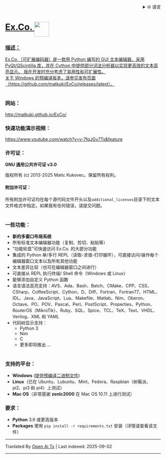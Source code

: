 
<div align="right">
  <details>
    <summary >🌐 语言</summary>
    <div>
      <div align="center">
        <a href="https://openaitx.github.io/view.html?user=matkuki&project=ExCo&lang=en">English</a>
        | <a href="https://openaitx.github.io/view.html?user=matkuki&project=ExCo&lang=zh-CN">简体中文</a>
        | <a href="https://openaitx.github.io/view.html?user=matkuki&project=ExCo&lang=zh-TW">繁體中文</a>
        | <a href="https://openaitx.github.io/view.html?user=matkuki&project=ExCo&lang=ja">日本語</a>
        | <a href="https://openaitx.github.io/view.html?user=matkuki&project=ExCo&lang=ko">한국어</a>
        | <a href="https://openaitx.github.io/view.html?user=matkuki&project=ExCo&lang=hi">हिन्दी</a>
        | <a href="https://openaitx.github.io/view.html?user=matkuki&project=ExCo&lang=th">ไทย</a>
        | <a href="https://openaitx.github.io/view.html?user=matkuki&project=ExCo&lang=fr">Français</a>
        | <a href="https://openaitx.github.io/view.html?user=matkuki&project=ExCo&lang=de">Deutsch</a>
        | <a href="https://openaitx.github.io/view.html?user=matkuki&project=ExCo&lang=es">Español</a>
        | <a href="https://openaitx.github.io/view.html?user=matkuki&project=ExCo&lang=it">Italiano</a>
        | <a href="https://openaitx.github.io/view.html?user=matkuki&project=ExCo&lang=ru">Русский</a>
        | <a href="https://openaitx.github.io/view.html?user=matkuki&project=ExCo&lang=pt">Português</a>
        | <a href="https://openaitx.github.io/view.html?user=matkuki&project=ExCo&lang=nl">Nederlands</a>
        | <a href="https://openaitx.github.io/view.html?user=matkuki&project=ExCo&lang=pl">Polski</a>
        | <a href="https://openaitx.github.io/view.html?user=matkuki&project=ExCo&lang=ar">العربية</a>
        | <a href="https://openaitx.github.io/view.html?user=matkuki&project=ExCo&lang=fa">فارسی</a>
        | <a href="https://openaitx.github.io/view.html?user=matkuki&project=ExCo&lang=tr">Türkçe</a>
        | <a href="https://openaitx.github.io/view.html?user=matkuki&project=ExCo&lang=vi">Tiếng Việt</a>
        | <a href="https://openaitx.github.io/view.html?user=matkuki&project=ExCo&lang=id">Bahasa Indonesia</a>
        | <a href="https://openaitx.github.io/view.html?user=matkuki&project=ExCo&lang=as">অসমীয়া</
      </div>
    </div>
  </details>
</div>

# Ex&#46;Co&#46; <img src="https://github.com/matkuki/Ex-Co/blob/master/resources/exco-icon.png" align="top" width="48" height="48">
### 描述： ###
Ex&#46;Co&#46;（可扩展编码器）是一款用 Python 编写的 GUI 文本编辑器，采用 PyQt/QScintilla 库，并在 Cython 中提供部分词法分析器以实现更高效的文本高亮显示。
我在开发时充分考虑了易用性和可扩展性。<br>
关于 Windows 的预编译版本，请参见发布页面（https://github.com/matkuki/ExCo/releases/latest）。
<br><br>
### 网站： ###
http://matkuki.github.io/ExCo/
<br>
### 快速功能演示视频： ###
https://www.youtube.com/watch?v=v-7fqJGv7Ts&feature

### 许可证： ###
__GNU 通用公共许可证 v3.0__

版权所有 (c) 2013-2025 Matic Kukovec。保留所有权利。
  
#### 附加许可证： ####
所有附加许可证均在每个源代码文件开头以及```additional_licenses```目录下的文本文件格式中指定。如果我有任何错误，请提交问题。
<br><br>

### 一些功能： ###
- **新的多窗口布局系统**
- 所有标准文本编辑器功能（复制、剪切、粘贴等）
- “功能轮盘”可快速访问 Ex&#46;Co&#46; 的大部分功能
- 集成的 Python 单/多行 REPL（读取-求值-打印循环），可直接访问/操作每个编辑器窗口文本以及所有其他功能
- 文本差异比较（也可在编辑器窗口之间进行）
- 可直接从 REPL 执行终端/ Shell 命令（Windows 或 Linux）
- 能够添加自定义 Python 函数
- 语言语法高亮支持：AVS、Ada、Bash、Batch、CMake、CPP、CSS、CSharp、CoffeeScript、Cython、D、Diff、Fortran、Fortran77、HTML、IDL、Java、JavaScript、Lua、Makefile、Matlab、Nim、Oberon、Octave、PO、POV、Pascal、Perl、PostScript、Properties、Python、RouterOS（MikroTik）、Ruby、SQL、Spice、TCL、TeX、Text、VHDL、Verilog、XML 和 YAML
- 代码树显示支持：
    - Python 3
    - Nim
    - C
    - 更多即将推出 ...
<br><br>

### 支持的平台： ###
- __Windows__ ([提供预编译二进制文件](https://github.com/matkuki/ExCo/releases))
- __Linux__（已在 Ubuntu、Lubuntu、Mint、Fedora、Raspbian（树莓派、pi2、pi3 和 pi4）上测试）
- __Mac OS__（非常感谢 __zenlc2000__ 在 Mac OS 10.11 上进行测试）

### 要求： ###
- __Python__ 3.6 或更高版本
- __Packages__ 使用 `pip install -r requirements.txt` 安装（详情请查看该文件）


---

Tranlated By [Open Ai Tx](https://github.com/OpenAiTx/OpenAiTx) | Last indexed: 2025-09-02

---